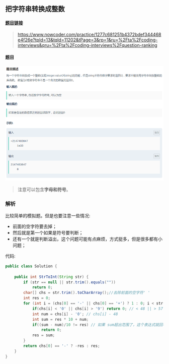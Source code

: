 ## 把字符串转换成整数

#### [题目链接](https://www.nowcoder.com/practice/1277c681251b4372bdef344468e4f26e?tpId=13&tqId=11202&tPage=3&rp=1&ru=%2Fta%2Fcoding-interviews&qru=%2Fta%2Fcoding-interviews%2Fquestion-ranking)

> https://www.nowcoder.com/practice/1277c681251b4372bdef344468e4f26e?tpId=13&tqId=11202&tPage=3&rp=1&ru=%2Fta%2Fcoding-interviews&qru=%2Fta%2Fcoding-interviews%2Fquestion-ranking

#### 题目

![pic](images/49_t.png)

> 注意可以包含**字母和符号**。

### 解析

比较简单的模拟题。但是也要注意一些情况:

* 前面的空字符要去掉；
* 然后就是第一个如果是符号要判断；
* 还有一个就是判断溢出，这个问题可能有点麻烦，方式挺多，但是很多都有小问题；

代码:

```java
public class Solution {

    public int StrToInt(String str) {
        if (str == null || str.trim().equals(""))
            return 0;
        char[] chs = str.trim().toCharArray();//去除前面的空字符' '
        int res = 0;
        for (int i = (chs[0] == '-' || chs[0] == '+') ? 1 : 0; i < str.length(); i++) {
            if(chs[i] < '0' || chs[i] > '9') return 0; // < 48 || > 57
            int num = chs[i] - '0'; // chs[i] - 48
            int sum = res * 10 + num;
            if((sum - num)/10 != res) // 如果 sum超出范围了，这个表达式就回不到原来的res
                return 0;
            res = sum;
        }
        return chs[0] == '-' ? -res : res;
    }
}
```

